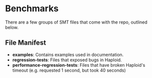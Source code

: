 # Benchmarks

There are a few groups of SMT files that come with the repo, outlined below.

## File Manifest

* __examples__: Contains examples used in documentation.
* __regression-tests__: Files that exposed bugs in Haploid.
* __performance-regression-tests__: Files that have broken Haploid's timeout (e.g. requested 1 second, but took 40 seconds)
